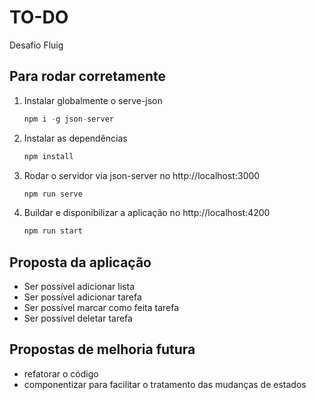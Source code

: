 # TO-DO

Desafio Fluig


## Para rodar corretamente

1. Instalar globalmente o serve-json

    ```javascript
    npm i -g json-server
    ```

2. Instalar as dependências

    ```javascript
    npm install
    ```

3. Rodar o servidor via json-server no http://localhost:3000

    ```javascript
    npm run serve
    ```

4. Buildar e disponibilizar a aplicação no http://localhost:4200

    ```javascript
    npm run start
    ```

## Proposta da aplicação

* Ser possível adicionar lista
* Ser possível adicionar tarefa
* Ser possível marcar como feita tarefa
* Ser possível deletar tarefa

## Propostas de melhoria futura

* refatorar o código
* componentizar para facilitar o tratamento das mudanças de estados


